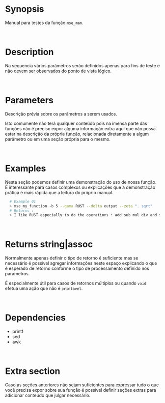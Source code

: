 # Synopsis

Manual para testes da função `mse_man`.



&nbsp;

# Description

Na sequencia vários parâmetros serão definidos apenas para fins de teste e não
devem ser observados do ponto de vista lógico.



&nbsp;
    
# Parameters

Descrição prévia sobre os parâmetros a serem usados.

Isto comumente não terá qualquer conteúdo pois na imensa parte das funções não 
é preciso expor alguma informação extra aqui que não possa estar na descrição
da própria função, relacionada diretamente a algum parâmetro ou em uma seção 
própria para o mesmo.



&nbsp;

# Examples

Nesta seção podemos definir uma demonstração do uso de nossa função. É 
interessante para casos complexos ou explicações que a demonstração prática é 
mais rápida que a leitura do próprio manual.

``` sh
  # Example 01
  > mse_my_function -b 5 --gama RUST --delta output --zeta ". sqrt"
  # Returns :
  > I like RUST especially to do the operations : add sub mul div and sqrt.
```



&nbsp;

# Returns string|assoc

Normalmente apenas definir o tipo de retorno é suficiente mas se necessário é 
possível agregar informações neste espaço explicando o que é esperado de 
retorno conforme o tipo de processamento definido nos parametros.

É especialmente útil para casos de retornos múltiplos ou quando `void` efetua 
uma ação que não é `printavel`.



&nbsp;

# Dependencies

- printf
- sed
- awk



&nbsp;

# Extra section

Caso as seções anteriores não sejam suficientes para expressar tudo o que você 
precisa expor sobre sua função é possível definir seções extras para adicionar 
conteúdo que julgar necessário.